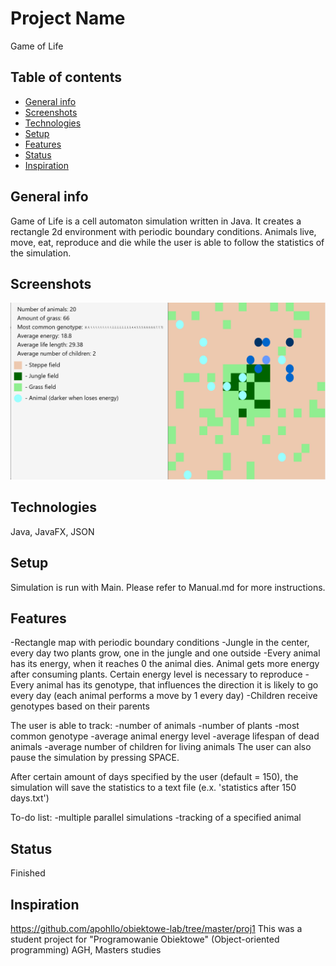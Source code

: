 # Project Name
Game of Life

## Table of contents
* [General info](#general-info)
* [Screenshots](#screenshots)
* [Technologies](#technologies)
* [Setup](#setup)
* [Features](#features)
* [Status](#status)
* [Inspiration](#inspiration)

## General info
Game of Life is a cell automaton simulation written in Java. It creates a rectangle 2d environment with periodic boundary conditions. Animals live, move, eat, reproduce and die while the user is able to follow the statistics of the simulation.


## Screenshots
![Example screenshot](./img/simulationShowcase.png)

## Technologies
Java,
JavaFX,
JSON

## Setup
Simulation is run with Main. Please refer to Manual.md for more instructions.

## Features
-Rectangle map with periodic boundary conditions
-Jungle in the center, every day two plants grow, one in the jungle and one outside
-Every animal has its energy, when it reaches 0 the animal dies. Animal gets more energy after consuming plants. Certain energy level is necessary to reproduce
-Every animal has its genotype, that influences the direction it is likely to go every day (each animal performs a move by 1 every day)
-Children receive genotypes based on their parents

The user is able to track:
	-number of animals
	-number of plants
	-most common genotype
	-average animal energy level
	-average lifespan of dead animals
	-average number of children for living animals
The user can also pause the simulation by pressing SPACE.

After certain amount of days specified by the user (default = 150), the simulation will save the statistics to a text file (e.x. 'statistics after 150 days.txt')


To-do list:
-multiple parallel simulations
-tracking of a specified animal

## Status
Finished

## Inspiration
https://github.com/apohllo/obiektowe-lab/tree/master/proj1
This was a student project for "Programowanie Obiektowe" (Object-oriented programming) AGH, Masters studies


